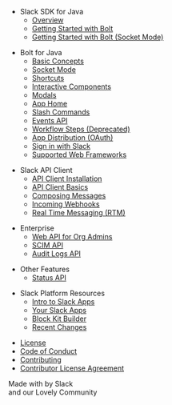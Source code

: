 
<div id="api_sections">
<ul class="current">
  <li class="toctree-l1 current"><div class="toctree-h">Slack SDK for Java</div>
    <ul>
      <li class="toctree-l2"><a href="{{ site.url | append: site.baseurl }}/">Overview</a></li>
      <li class="toctree-l2"><a href="{{ site.url | append: site.baseurl }}/guides/getting-started-with-bolt">Getting Started with Bolt</a></li>
      <li class="toctree-l2"><a href="{{ site.url | append: site.baseurl }}/guides/getting-started-with-bolt-socket-mode">Getting Started with Bolt (Socket Mode)</a></li>
    </ul>
  </li>
</ul>
<ul class="current">
  <li class="toctree-l1 current"><div class="toctree-h">Bolt for Java</div>
    <ul>
      <li class="toctree-l2"><a href="{{ site.url | append: site.baseurl }}/guides/bolt-basics">Basic Concepts</a></li>
      <li class="toctree-l2"><a href="{{ site.url | append: site.baseurl }}/guides/socket-mode">Socket Mode</a></li>
      <li class="toctree-l2"><a href="{{ site.url | append: site.baseurl }}/guides/shortcuts">Shortcuts</a></li>      
      <li class="toctree-l2"><a href="{{ site.url | append: site.baseurl }}/guides/interactive-components">Interactive Components</a></li>
      <li class="toctree-l2"><a href="{{ site.url | append: site.baseurl }}/guides/modals">Modals</a></li>
      <li class="toctree-l2"><a href="{{ site.url | append: site.baseurl }}/guides/app-home">App Home</a></li>
      <li class="toctree-l2"><a href="{{ site.url | append: site.baseurl }}/guides/slash-commands">Slash Commands</a></li>
      <li class="toctree-l2"><a href="{{ site.url | append: site.baseurl }}/guides/events-api">Events API</a></li>
      <li class="toctree-l2"><a href="{{ site.url | append: site.baseurl }}/guides/steps-from-apps">Workflow Steps (Deprecated)</a></li>
      <li class="toctree-l2"><a href="{{ site.url | append: site.baseurl }}/guides/app-distribution">App Distribution (OAuth)</a></li>
      <li class="toctree-l2"><a href="{{ site.url | append: site.baseurl }}/guides/sign-in-with-slack">Sign in with Slack</a></li>
      <li class="toctree-l2"><a href="{{ site.url | append: site.baseurl }}/guides/supported-web-frameworks">Supported Web Frameworks</a></li>
    </ul>
  </li>
</ul>
<ul class="current">
  <li class="toctree-l1 current"><div class="toctree-h">Slack API Client</div>
    <ul>
      <li class="toctree-l2"><a href="{{ site.url | append: site.baseurl }}/guides/web-api-client-setup">API Client Installation</a></li>
      <li class="toctree-l2"><a href="{{ site.url | append: site.baseurl }}/guides/web-api-basics">API Client Basics</a></li>
      <li class="toctree-l2"><a href="{{ site.url | append: site.baseurl }}/guides/composing-messages">Composing Messages</a></li>
      <li class="toctree-l2"><a href="{{ site.url | append: site.baseurl }}/guides/incoming-webhooks">Incoming Webhooks</a></li>
      <li class="toctree-l2"><a href="{{ site.url | append: site.baseurl }}/guides/rtm">Real Time Messaging (RTM)</a></li>
    </ul>
  </li>
</ul>
<ul class="current">
  <li class="toctree-l1 current"><div class="toctree-h">Enterprise</div>
    <ul>
      <li class="toctree-l2"><a href="{{ site.url | append: site.baseurl }}/guides/web-api-for-admins">Web API for Org Admins</a></li>
      <li class="toctree-l2"><a href="{{ site.url | append: site.baseurl }}/guides/scim-api">SCIM API</a></li>
      <li class="toctree-l2"><a href="{{ site.url | append: site.baseurl }}/guides/audit-logs-api">Audit Logs API</a></li>
    </ul>
  </li>
</ul>
<ul class="current">
  <li class="toctree-l1 current"><div class="toctree-h">Other Features</div>
    <ul>
      <li class="toctree-l2"><a href="{{ site.url | append: site.baseurl }}/guides/status-api">Status API</a></li>
    </ul>
  </li>
</ul>
<ul class="current">
  <li class="toctree-l1 current"><div class="toctree-h">Slack Platform Resources</div>
    <ul>
      <li class="toctree-l2"><a href="https://api.slack.com/start">Intro to Slack Apps</a></li>
      <li class="toctree-l2"><a href="https://api.slack.com/apps">Your Slack Apps</a></li>
      <li class="toctree-l2"><a href="https://api.slack.com/tools/block-kit-builder">Block Kit Builder</a></li>
      <li class="toctree-l2"><a href="https://api.slack.com/changelog">Recent Changes</a></li>
    </ul>
  </li>
</ul>

<div id="footer">
    <ul id="footer_nav">
        <li><a href="https://github.com/SlackAPI/java-slack-sdk/blob/main/LICENSE">License</a></li>
        <li><a href="https://slackhq.github.io/code-of-conduct">Code of Conduct</a></li>
        <li><a href="https://github.com/slackapi/java-slack-sdk/blob/main/.github/contributing.md">Contributing</a></li>
        <li><a href="https://docs.google.com/a/slack-corp.com/forms/d/e/1FAIpQLSfzjVoCM7ohBnjWf7eDYQxzti1EPpinsIJQA5RAUBwJKRUQHg/viewform">Contributor License Agreement</a></li>
    </ul>
    <p id="footer_signature">Made with <i class="ts_icon ts_icon_heart"></i> by Slack<br/>and our Lovely Community
    </p>
</div>
